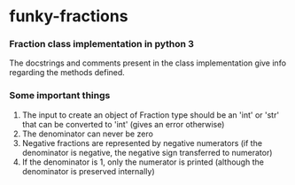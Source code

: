 # funky-fractions
### Fraction class implementation in python 3

The docstrings and comments present in the class implementation give info regarding the methods defined.

### Some important things
1. The input to create an object of Fraction type should be an 'int' or 'str' that can be converted to 'int' (gives an error otherwise)
2. The denominator can never be zero
3. Negative fractions are represented by negative numerators (if the denominator is negative, the negative sign transferred to numerator)
4. If the denominator is 1, only the numerator is printed (although the denominator is preserved internally)

